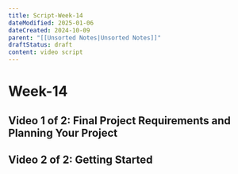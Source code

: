 ```yaml
---
title: Script-Week-14
dateModified: 2025-01-06
dateCreated: 2024-10-09
parent: "[[Unsorted Notes|Unsorted Notes]]"
draftStatus: draft
content: video script
---
```


# Week-14

## Video 1 of 2: Final Project Requirements and Planning Your Project

## Video 2 of 2: Getting Started
